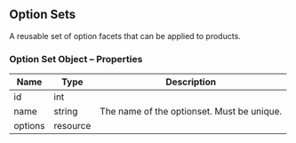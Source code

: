 ## <span class="jumptarget"> Option Sets </span>

A reusable set of option facets that can be applied to products.

### <span class="jumptarget"> Option Set Object – Properties </span>

| Name | Type | Description |
| --- | --- | --- |
| id | int |
| name | string | The name of the optionset. Must be unique. |
| options | resource |
